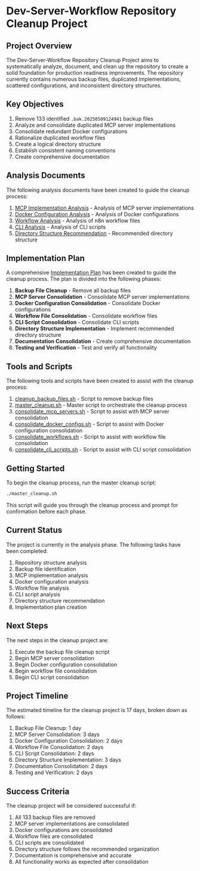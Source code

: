 # Dev-Server-Workflow Repository Cleanup Project

## Project Overview

The Dev-Server-Workflow Repository Cleanup Project aims to systematically analyze, document, and clean up the repository to create a solid foundation for production readiness improvements. The repository currently contains numerous backup files, duplicated implementations, scattered configurations, and inconsistent directory structures.

## Key Objectives

1. Remove 133 identified `.bak.20250509124941` backup files
2. Analyze and consolidate duplicated MCP server implementations
3. Consolidate redundant Docker configurations
4. Rationalize duplicated workflow files
5. Create a logical directory structure
6. Establish consistent naming conventions
7. Create comprehensive documentation

## Analysis Documents

The following analysis documents have been created to guide the cleanup process:

1. [MCP Implementation Analysis](docs/mcp_implementation_analysis.md) - Analysis of MCP server implementations
2. [Docker Configuration Analysis](docs/docker_configuration_analysis.md) - Analysis of Docker configurations
3. [Workflow Analysis](docs/workflow_analysis.md) - Analysis of n8n workflow files
4. [CLI Analysis](docs/cli_analysis.md) - Analysis of CLI scripts
5. [Directory Structure Recommendation](docs/directory_structure_recommendation.md) - Recommended directory structure

## Implementation Plan

A comprehensive [Implementation Plan](docs/implementation_plan.md) has been created to guide the cleanup process. The plan is divided into the following phases:

1. **Backup File Cleanup** - Remove all backup files
2. **MCP Server Consolidation** - Consolidate MCP server implementations
3. **Docker Configuration Consolidation** - Consolidate Docker configurations
4. **Workflow File Consolidation** - Consolidate workflow files
5. **CLI Script Consolidation** - Consolidate CLI scripts
6. **Directory Structure Implementation** - Implement recommended directory structure
7. **Documentation Consolidation** - Create comprehensive documentation
8. **Testing and Verification** - Test and verify all functionality

## Tools and Scripts

The following tools and scripts have been created to assist with the cleanup process:

1. [cleanup_backup_files.sh](cleanup_backup_files.sh) - Script to remove backup files
2. [master_cleanup.sh](master_cleanup.sh) - Master script to orchestrate the cleanup process
3. [consolidate_mcp_servers.sh](scripts/consolidate_mcp_servers.sh) - Script to assist with MCP server consolidation
4. [consolidate_docker_configs.sh](scripts/consolidate_docker_configs.sh) - Script to assist with Docker configuration consolidation
5. [consolidate_workflows.sh](scripts/consolidate_workflows.sh) - Script to assist with workflow file consolidation
6. [consolidate_cli_scripts.sh](scripts/consolidate_cli_scripts.sh) - Script to assist with CLI script consolidation

## Getting Started

To begin the cleanup process, run the master cleanup script:

```bash
./master_cleanup.sh
```

This script will guide you through the cleanup process and prompt for confirmation before each phase.

## Current Status

The project is currently in the analysis phase. The following tasks have been completed:

1. Repository structure analysis
2. Backup file identification
3. MCP implementation analysis
4. Docker configuration analysis
5. Workflow file analysis
6. CLI script analysis
7. Directory structure recommendation
8. Implementation plan creation

## Next Steps

The next steps in the cleanup project are:

1. Execute the backup file cleanup script
2. Begin MCP server consolidation
3. Begin Docker configuration consolidation
4. Begin workflow file consolidation
5. Begin CLI script consolidation

## Project Timeline

The estimated timeline for the cleanup project is 17 days, broken down as follows:

1. Backup File Cleanup: 1 day
2. MCP Server Consolidation: 3 days
3. Docker Configuration Consolidation: 2 days
4. Workflow File Consolidation: 2 days
5. CLI Script Consolidation: 2 days
6. Directory Structure Implementation: 3 days
7. Documentation Consolidation: 2 days
8. Testing and Verification: 2 days

## Success Criteria

The cleanup project will be considered successful if:

1. All 133 backup files are removed
2. MCP server implementations are consolidated
3. Docker configurations are consolidated
4. Workflow files are consolidated
5. CLI scripts are consolidated
6. Directory structure follows the recommended organization
7. Documentation is comprehensive and accurate
8. All functionality works as expected after consolidation